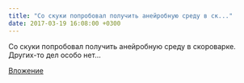 ```yaml
---
title: "Со скуки попробовал получить анейробную среду в ск..."
date: 2017-03-19 16:08:00 +0300
---
```


Со скуки попробовал получить анейробную среду в скороварке. Других-то дел особо нет...

[Вложение](/assets/vk_photos/3/E_xKUccosu0.jpg)
